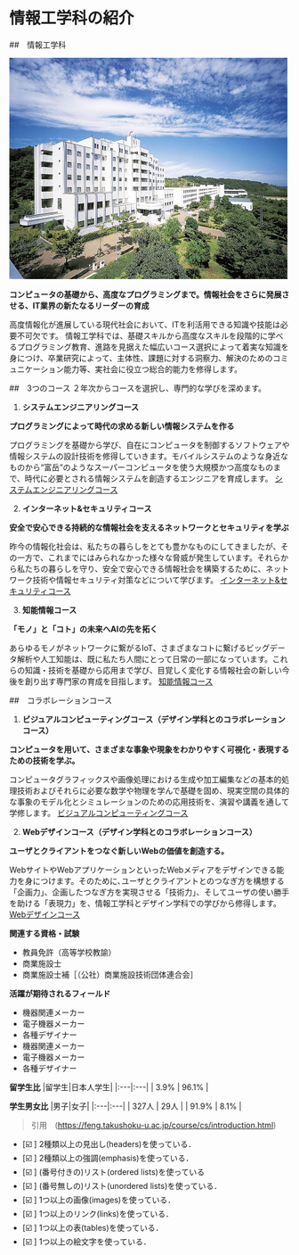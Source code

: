 # 情報工学科の紹介
<!-- Markdown記法を使って学科の紹介ページを作る -->
##　情報工学科

![Takushoku University](hachioji.jpg "八王子国際キャンパス")

**コンピュータの基礎から、高度なプログラミングまで。情報社会をさらに発展させる、IT業界の新たなるリーダーの育成**

高度情報化が進展している現代社会において、ITを利活用できる知識や技能は必要不可欠です。
情報工学科では、基礎スキルから高度なスキルを段階的に学べるプログラミング教育、進路を見据えた幅広いコース選択によって着実な知識を身につけ、卒業研究によって、主体性、課題に対する洞察力、解決のためのコミュニケーション能力等、実社会に役立つ総合的能力を修得します。

##　3つのコース
２年次からコースを選択し、専門的な学びを深めます。

1. **システムエンジニアリングコース**

**プログラミングによって時代の求める新しい情報システムを作る**

プログラミングを基礎から学び、自在にコンピュータを制御するソフトウェアや情報システムの設計技術を修得していきます。モバイルシステムのような身近なものから“富岳”のようなスーパーコンピュータを使う大規模かつ高度なものまで、時代に必要とされる情報システムを創造するエンジニアを育成します。
[システムエンジニアリングコース](https://feng.takushoku-u.ac.jp/composition/cs.html#anchor01)


2. **インターネット&セキュリティコース**

**安全で安心できる持続的な情報社会を支えるネットワークとセキュリティを学ぶ**

昨今の情報化社会は、私たちの暮らしをとても豊かなものにしてきましたが、その一方で、これまでにはみられなかった様々な脅威が発生しています。それらから私たちの暮らしを守り、安全で安心できる情報社会を構築するために、ネットワーク技術や情報セキュリティ対策などについて学びます。
[インターネット&セキュリティコース](https://feng.takushoku-u.ac.jp/composition/cs.html#anchor02)

3. **知能情報コース**

**「モノ」と「コト」の未来へAIの先を拓く**

あらゆるモノがネットワークに繋がるIoT、さまざまなコトに繋げるビッグデータ解析や人工知能は、既に私たち人間にとって日常の一部になっています。これらの知識・技術を基礎から応用まで学び、目覚しく変化する情報社会の新しい今後を創り出す専門家の育成を目指します。
[知能情報コース](https://feng.takushoku-u.ac.jp/composition/cs.html#anchor03)

##　コラボレーションコース

1. **ビジュアルコンピューティングコース（デザイン学科とのコラボレーションコース）**

**コンピュータを用いて、さまざまな事象や現象をわかりやすく可視化・表現するための技術を学ぶ。**

コンピュータグラフィックスや画像処理における生成や加工編集などの基本的処理技術およびそれらに必要な数学や物理を学んで基礎を固め、現実空間の具体的な事象のモデル化とシミュレーションのための応用技術を、演習や講義を通して学修します。
[ビジュアルコンピューティングコース](https://feng.takushoku-u.ac.jp/composition/collaboration.html#anchor03)

2. **Webデザインコース（デザイン学科とのコラボレーションコース）**

**ユーザとクライアントをつなぐ新しいWebの価値を創造する。**

WebサイトやWebアプリケーションといったWebメディアをデザインできる能力を身につけます。そのために､ユーザとクライアントとのつなぎ方を構想する「企画力」、企画したつなぎ方を実現させる「技術力」、そしてユーザの使い勝手を助ける「表現力」を、情報工学科とデザイン学科での学びから修得します。
[Webデザインコース](https://feng.takushoku-u.ac.jp/composition/collaboration.html#anchor04)

**関連する資格・試験**
- 教員免許（高等学校教諭）
- 商業施設士
- 商業施設士補［（公社）商業施設技術団体連合会］

**活躍が期待されるフィールド**
- 機器関連メーカー
- 電子機器メーカー
- 各種デザイナー
- 機器関連メーカー
- 電子機器メーカー
- 各種デザイナー

**留学生比**
|留学生|日本人学生|
|:---|:---|
| 3.9% | 96.1% |

**学生男女比**
|男子|女子|
|:---|:---|
| 327人 | 29人 |
| 91.9% | 8.1% |

> 引用　(https://feng.takushoku-u.ac.jp/course/cs/introduction.html)






<!-- この部分より上に記述を追加して下のチェックボックスで確認する -->
- [:ballot_box_with_check: ] 2種類以上の見出し(headers)を使っている．
- [:ballot_box_with_check: ] 2種類以上の強調(emphasis)を使っている．
- [:ballot_box_with_check: ] (番号付きの)リスト(ordered lists)を使っている
- [:ballot_box_with_check: ] (番号無しの)リスト(unordered lists)を使っている．
- [:ballot_box_with_check: ] 1つ以上の画像(images)を使っている．
- [:ballot_box_with_check: ] 1つ以上のリンク(links)を使っている．
- [:ballot_box_with_check: ] 1つ以上の表(tables)を使っている．
- [:ballot_box_with_check: ] 1つ以上の絵文字を使っている．
